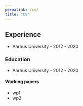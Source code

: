 ```yaml
---
permalink: /cv/
title: "CV"
---
```


## Experience 
- Aarhus University - 2012 - 2020

### Education 
- Aarhus University - 2012 - 2020 

#### Working papers 
- wp1 
- wp2